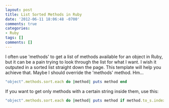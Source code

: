 ```yaml
---
layout: post
title: List Sorted Methods in Ruby
date: '2012-06-11 18:06:48 -0700'
comments: true
categories:
- Ruby
tags: []
comments: []
---
```


I often use 'methods' to get a list of methods available for an object in Ruby,
but it can be a pain trying to look through the list for what I want. I wish it
outputed in a sorted list straight down the page. This template will help you
achieve that. Maybe I should override the 'methods' method. Hm...

``` ruby
"object".methods.sort.each do |method| puts method end
```

If you want to get only methods with a certain string inside them, use this:

``` ruby
"object".methods.sort.each do |method| puts method if method.to_s.index('search_string') end
```
